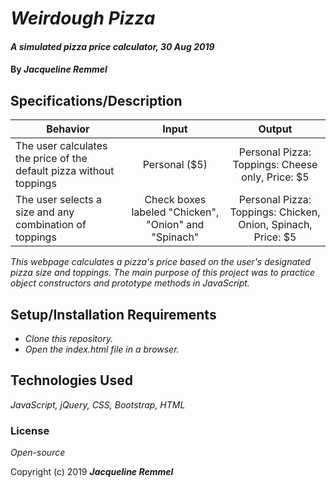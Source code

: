 # _Weirdough Pizza_

#### _A simulated pizza price calculator, 30 Aug 2019_

#### By _**Jacqueline Remmel**_

## Specifications/Description

| Behavior | Input | Output |
| ------------- |:-------------:| :-----------:|
| The user calculates the price of the default pizza without toppings | Personal ($5) | Personal Pizza: Toppings: Cheese only, Price: $5 |
| The user selects a size and any combination of toppings | Check boxes labeled "Chicken", "Onion" and "Spinach" | Personal Pizza: Toppings: Chicken, Onion, Spinach, Price: $5 |


_This webpage calculates a pizza's price based on the user's designated pizza size and toppings. The main purpose of this project was to practice object constructors and prototype methods in JavaScript._

## Setup/Installation Requirements

* _Clone this repository._
* _Open the index.html file in a browser._

## Technologies Used

_JavaScript, jQuery, CSS, Bootstrap, HTML_

### License

*Open-source*

Copyright (c) 2019 **_Jacqueline Remmel_**
